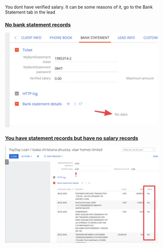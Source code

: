 You dont have verified salary. It can be some reasons of it, go to the Bank Statement tab in the lead
### [No bank statement reсords](no_bank_statement_resords.md)
![](Pasted%20image%2020220301171023.png)
### [You have statement records but have no salary records](no_salary_records.md)
![](Pasted%20image%2020220301172532.png)